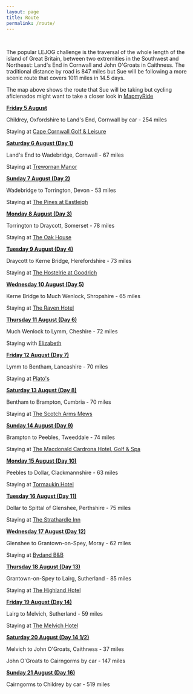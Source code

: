 ```yaml
---
layout: page
title: Route
permalink: /route/
---
```



&nbsp;

The popular LEJOG challenge is the traversal of the whole length of the island of Great Britain, between two extremities in the Southwest and Northeast: Land's End in Cornwall and John O'Groats in Caithness. The traditional distance by road is 847 miles but Sue will be following a more scenic route that covers 1011 miles in 14.5 days.

The map above shows the route that Sue will be taking but cycling aficienados might want to take a closer look in [MapmyRide](http://www.mapmyride.com/routes/view/1196775271)

<u><strong>Friday 5 August</strong></u>

Childrey, Oxfordshire to Land's End, Cornwall by car - 254 miles

Staying at [Cape Cornwall Golf & Leisure](http://capecornwallgolfclub.co.uk/)

<u><strong>Saturday 6 August (Day 1)</strong></u>

Land's End to Wadebridge, Cornwall - 67 miles

Staying at [Trewornan Manor](http://www.trewornanmanor.co.uk/)

<u><strong>Sunday 7 August (Day 2)</strong></u>

Wadebridge to Torrington, Devon - 53 miles

Staying at [The Pines at Eastleigh](http://www.thepinesateastleigh.co.uk/)

<u><strong>Monday 8 August (Day 3)</strong></u>

Torrington to Draycott, Somerset - 78 miles

Staying at [The Oak House](www.theoakhousesomerset.com)

<u><strong>Tuesday 9 August (Day 4)</strong></u>

Draycott to Kerne Bridge, Herefordshire - 73 miles

Staying at [The Hostelrie at Goodrich](http://www.thehostelrieatgoodrich.co.uk/)

<u><strong>Wednesday 10 August (Day 5)</strong></u>

Kerne Bridge to Much Wenlock, Shropshire - 65 miles

Staying at [The Raven Hotel](http://www.ravenhotel.com/)

<u><strong>Thursday 11 August (Day 6)</strong></u>

Much Wenlock to Lymm, Cheshire - 72 miles

Staying with [Elizabeth](/friends/)

<u><strong>Friday 12 August (Day 7)</strong></u>

Lymm to Bentham, Lancashire - 70 miles

Staying at [Plato's](http://www.platoskirkbylonsdale.co.uk/)

<u><strong>Saturday 13 August (Day 8)</strong></u>

Bentham to Brampton, Cumbria - 70 miles

Staying at [The Scotch Arms Mews](http://www.thescotcharmsmews.co.uk/)

<u><strong>Sunday 14 August (Day 9)</strong></u>

Brampton to Peebles, Tweeddale - 74 miles

Staying at [The Macdonald Cardrona Hotel, Golf & Spa](http://www.macdonaldhotels.co.uk/our-hotels/macdonald-cardrona-hotel-golf-spa/)

<u><strong>Monday 15 August (Day 10)</strong></u>

Peebles to Dollar, Clackmannshire - 63 miles

Staying at [T](__notset__)[ormaukin Hotel](www.tormaukinhotel.co.uk)

<u><strong>Tuesday 16 August (Day 11)</strong></u>

Dollar to Spittal of Glenshee, Perthshire - 75 miles

Staying at [The Strathardle Inn](http://strathardleinn.co.uk/)

<u><strong>Wednesday 17 August (Day 12)</strong></u>

Glenshee to Grantown-on-Spey, Moray - 62 miles

Staying at [Bydand B&B](www.highlandbnb.co.uk)

<u><strong>Thursday 18 August (Day 13)</strong></u>

Grantown-on-Spey to Lairg, Sutherland - 85 miles

Staying at [The Highland Hotel](http://www.highland-hotel.co.uk/)

<u><strong>Friday 19 August (Day 14)</strong></u>

Lairg to Melvich, Sutherland - 59 miles

Staying at [The Melvich Hotel](http://www.melvichhotel.co.uk/)

<u><strong>Saturday 20 August (Day 14 1/2)</strong></u>

Melvich to John O'Groats, Caithness - 37 miles

John O'Groats to Cairngorms by car - 147 miles

<u><strong>Sunday 21 August (Day 16)</strong></u>

Cairngorms to Childrey by car - 519 miles